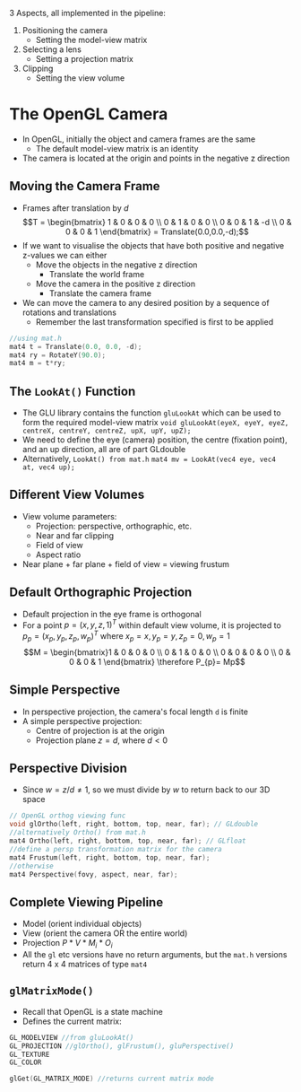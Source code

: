 3 Aspects, all implemented in the pipeline:
1. Positioning the camera
	- Setting the model-view matrix
2. Selecting a lens
	- Setting a projection matrix
3. Clipping
	- Setting the view volume

# The OpenGL Camera
- In OpenGL, initially the object and camera frames are the same
	- The default model-view matrix is an identity
- The camera is located at the origin and points in the negative z direction
## Moving the Camera Frame
- Frames after translation by $d$ $$T = \begin{bmatrix} 1 & 0 & 0 & 0 \\ 0 & 1 & 0 & 0 \\ 0 & 0 & 1 & -d \\ 0 & 0 & 0 & 1 \end{bmatrix} = Translate(0.0,0.0,-d);$$
- If we want to visualise the objects that have both positive and negative z-values we can either
	- Move the objects in the negative z direction
		- Translate the world frame
	- Move the camera in the positive z direction
		- Translate the camera frame
- We can move the camera to any desired position by a sequence of rotations and translations
	- Remember the last transformation specified is first to be applied
``` cpp
//using mat.h
mat4 t = Translate(0.0, 0.0, -d);
mat4 ry = RotateY(90.0);
mat4 m = t*ry;
```
## The `LookAt()` Function
- The GLU library contains the function `gluLookAt` which can be used to form the required model-view matrix
`void gluLookAt(eyeX, eyeY, eyeZ, centreX, centreY, centreZ, upX, upY, upZ);`
- We need to define the eye (camera) position, the centre (fixation point), and an up direction, all are of part GLdouble
- Alternatively, `LookAt() from mat.h`
`mat4 mv = LookAt(vec4 eye, vec4 at, vec4 up);`

## Different View Volumes
- View volume parameters:
	- Projection: perspective, orthographic, etc.
	- Near and far clipping
	- Field of view
	- Aspect ratio
- Near plane + far plane + field of view = viewing frustum

## Default Orthographic Projection
- Default projection in the eye frame is orthogonal
- For a point $p = (x, y, z, 1)^T$ within default view volume, it is projected to $p_{p}= (x_{p}, y_{p}, z_{p}, w_{p})^T$ where $x_{p}= x, y_{p}= y, z_{p}= 0, w_{p}= 1$
$$M = \begin{bmatrix}1 & 0 & 0 & 0 \\ 0 & 1 & 0 & 0 \\ 0 & 0 & 0 & 0 \\ 0 & 0 & 0 & 1 \end{bmatrix} \therefore P_{p}= Mp$$

## Simple Perspective
- In perspective projection, the camera's focal length `d` is finite
- A simple perspective projection: 
	- Centre of projection is at the origin
	- Projection plane $z = d$, where $d < 0$

## Perspective Division
- Since $w = z / d \neq 1$, so we must divide by $w$ to return back to our 3D space
``` cpp
// OpenGL orthog viewing func
void glOrtho(left, right, bottom, top, near, far); // GLdouble
//alternatively Ortho() from mat.h
mat4 Ortho(left, right, bottom, top, near, far); // GLfloat
//define a persp transformation matrix for the camera
mat4 Frustum(left, right, bottom, top, near, far);
//otherwise
mat4 Perspective(fovy, aspect, near, far);
```
## Complete Viewing Pipeline
- Model (orient individual objects)
- View (orient the camera OR the entire world)
- Projection $P * V * M_{i}* O_i$
- All the `gl` etc versions have no return arguments, but the `mat.h` versions return 4 x 4 matrices of type `mat4`
## `glMatrixMode()`
- Recall that OpenGL is a state machine
- Defines the current matrix:
``` cpp
GL_MODELVIEW //from gluLookAt()
GL_PROJECTION //glOrtho(), glFrustum(), gluPerspective()
GL_TEXTURE
GL_COLOR

glGet(GL_MATRIX_MODE) //returns current matrix mode
```